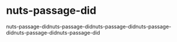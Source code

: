 # nuts-passage-did
nuts-passage-didnuts-passage-didnuts-passage-didnuts-passage-didnuts-passage-didnuts-passage-did
